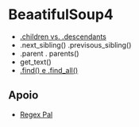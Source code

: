 # BeaatifulSoup4



- [.children vs. .descendants](https://github.com/andrenevares/andrenevares/blob/master/python/scraping/beautifulSoup/children_descendents.md) 
- .next_sibling() .previsous_sibling()
- .parent . parents()
- get_text()
- [.find() e .find_all()](https://github.com/andrenevares/andrenevares/blob/master/python/scraping/beautifulSoup/find_and_findAll.md)


## Apoio
- [Regex Pal](https://www.regexpal.com/)
